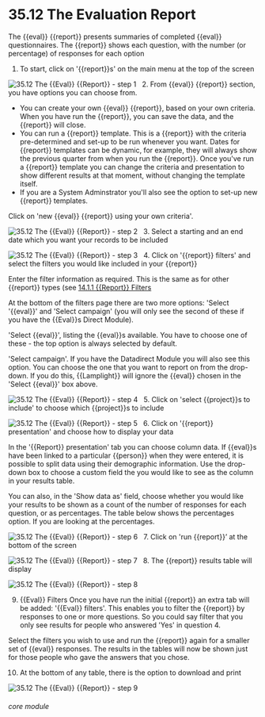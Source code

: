 # 35.12 The Evaluation Report

The {{eval}} {{report}} presents summaries of completed {{eval}} questionnaires. The {{report}} shows each question, with the number (or percentage) of responses for each option
 
1. To start, click on &#039;{{report}}s&#039; on the main menu at the top of the screen 

![35.12 The {{Eval}} {{Report}}  - step 1](35.12_The_Evaluation_Report__im_1.png)
 
2. From {{eval}} {{report}} section, you have options you can choose from.

- You can create your own {{eval}} {{report}}, based on your own criteria. When you have run the {{report}}, you can save the data, and the {{report}} will close.
- You can run a {{report}} template. This is a {{report}} with the criteria pre-determined and set-up to be run whenever you want. Dates for {{report}} templates can be dynamic, for example, they will always show the previous quarter from when you run the {{report}}. Once you've run a {{report}} template you can change the criteria and presentation to show different results at that moment, without changing the template itself.
- If you are a System Adminstrator you'll also see the option to set-up new {{report}} templates.

Click on &#039;new {{eval}} {{report}} using your own criteria&#039;.

![35.12 The {{Eval}} {{Report}}  - step 2](35.12_The_Evaluation_Report__im_2.png)
 
3. Select a starting and an end date which you want your records to be included 

![35.12 The {{Eval}} {{Report}}  - step 3](35.12_The_Evaluation_Report__im_3.png)
 
4. Click on &#039;{{report}} filters&#039; and select the filters you would like included in your {{report}} 

Enter the filter information as required. This is the same as for other {{report}} types (see [14.1.1 {{Report}} Filters](/help/index/p/14.1.1)

At the bottom of the filters page there are two more options: 'Select '{{eval}}' and 'Select campaign' (you will only see the second of these if you have the {{Eval}}s Direct Module).

'Select {{eval}}', listing the {{eval}}s available. You have to choose one of these - the top option is always selected by default.

'Select campaign'. If you have the Datadirect Module you will also see this option. You can choose the one that you want to report on from the drop-down. If you do this, {{Lamplight}} will ignore the {{eval}} chosen in the 'Select {{eval}}' box above.

![35.12 The {{Eval}} {{Report}}  - step 4](35.12_The_Evaluation_Report__im_4.png)
 
5. Click on &#039;select {{project}}s to include&#039; to choose which {{project}}s to include 

![35.12 The {{Eval}} {{Report}}  - step 5](35.12_The_Evaluation_Report__im_5.png)
 
6. Click on &#039;{{report}} presentation&#039; and choose how to display your data 

In the '{{Report}} presentation' tab you can choose column data. If {{eval}}s have been linked to a particular {{person}} when they were entered, it is possible to split data using their demographic information. Use the drop-down box to choose a custom field the you would like to see as the column in your results table.

You can also, in the 'Show data as' field, choose whether you would like your results to be shown as a count of the number of responses for each question, or as percentages. The table below shows the percentages option. If you are looking at the percentages.

![35.12 The {{Eval}} {{Report}}  - step 6](35.12_The_Evaluation_Report__im_6.png)
 
7. Click on &#039;run {{report}}’ at the bottom of the screen

![35.12 The {{Eval}} {{Report}}  - step 7](35.12_The_Evaluation_Report__im_7.png)
 
8. The {{report}} results table will display 

![35.12 The {{Eval}} {{Report}}  - step 8](35.12_The_Evaluation_Report__im_8.png)

9. {{Eval}} Filters
Once you have run the initial {{report}} an extra tab will be added: '{{Eval}} filters'. This enables you to filter the {{report}} by responses to one or more questions. So you could say filter that you only see results for people who answered 'Yes' in question 4.

Select the filters you wish to use and run the {{report}} again for a smaller set of {{eval}} responses. The results in the tables will now be shown just for those people who gave the answers that you chose.
 
10. At the bottom of any table, there is the option to download and print 

![35.12 The {{Eval}} {{Report}}  - step 9](35.12_The_Evaluation_Report__im_9.png)
 

###### core module
